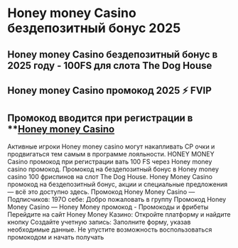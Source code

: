 # Honey money Casino бездепозитный бонус 2025

## Honey money Casino бездепозитный бонус в 2025 году - 100FS для слота The Dog House

## Honey money Casino промокод 2025 ⚡️ FVIP

## Промокод вводится при регистрации в **[Honey money Casino](https://linkcasino.ru/honeymoney)



Активные игроки Honey money casino могут накапливать CP очки и продвигаться тем самым в программе лояльности. HONEY MONEY Casino промокод при регистрации вать 100 FS через Honey money casino промокод. Промокод на бездепозитный бонус в Honey money casino 100 фриспинов на слот The Dog House. Honey Money Casino промокод на бездепозитный бонус, акции и специальные предложения — всё это доступно здесь. Промокод Honey Money Casino — Подписчиков: 197О себе: Добро пожаловать в группу Промокод Honey Money Casino — Honey Money промокод - Промокоды и фрибеты Перейдите на сайт Honey Money Казино: Откройте платформу и найдите кнопку Создайте учетную запись: Заполните форму, указав необходимые данные. Не упустите возможность воспользоваться промокодом и начать получать
